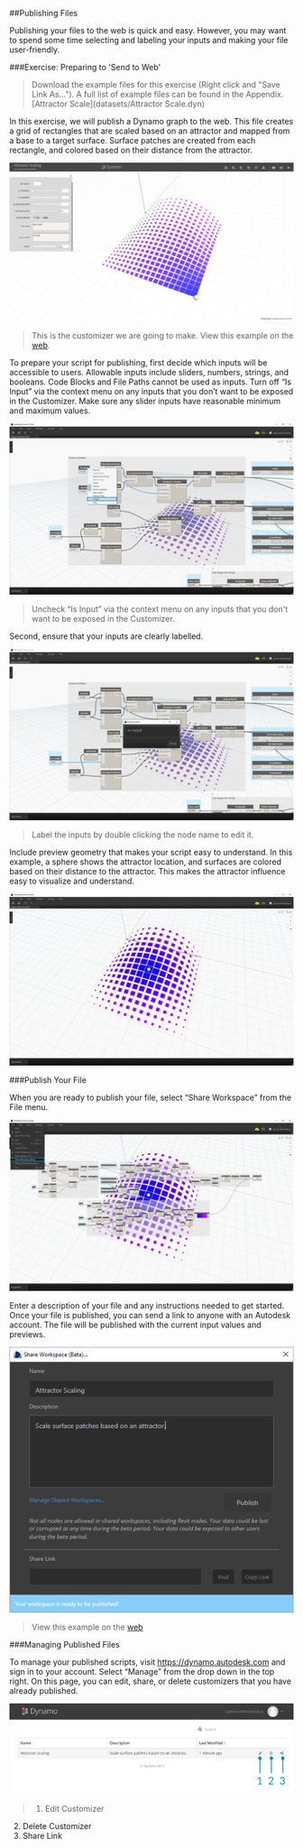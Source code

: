 ##Publishing Files

Publishing your files to the web is quick and easy. However, you may want to spend some time selecting and labeling your inputs and making your file user-friendly.

###Exercise: Preparing to 'Send to Web'

>Download the example files for this exercise (Right click and "Save Link As..."). A full list of example files can be found in the Appendix. [Attractor Scale](datasets/Attractor Scale.dyn)

In this exercise, we will publish a Dynamo graph to the web. This file creates a grid of rectangles that are scaled based on an attractor and mapped from a base to a target surface. Surface patches are created from each rectangle, and colored based on their distance from the attractor.

![](images/publishing_00.png)
>This is the customizer we are going to make. View this example on the [web](dynamo.autodesk.com/share/572a49033a47345a0407e803).

To prepare your script for publishing, first decide which inputs will be accessible to users. Allowable inputs include sliders, numbers, strings, and booleans. Code Blocks and File Paths cannot be used as inputs. Turn off “Is Input” via the context menu on any inputs that you don’t want to be exposed in the Customizer. Make sure any slider inputs have reasonable minimum and maximum values.


![](images/publishing_01.png)
>Uncheck “Is Input” via the context menu on any inputs that you don't want to be exposed in the Customizer.

Second, ensure that your inputs are clearly labelled. 

![](images/publishing_02.png)
>Label the inputs by double clicking the node name to edit it.

Include preview geometry that makes your script easy to understand. In this example, a sphere shows the attractor location, and surfaces are colored based on their distance to the attractor. This makes the attractor influence easy to visualize and understand.

![](images/publishing_03.png)

###Publish Your File

When you are ready to publish your file, select “Share Workspace” from the File menu. 

![](images/publishing_04.png)

Enter a description of your file and any instructions needed to get started. 
Once your file is published, you can send a link to anyone with an Autodesk account. The file will be published with the current input values and previews.

![](images/publishing_05.png)

>View this example on the [web](dynamo.autodesk.com/share/572a49033a47345a0407e803)

###Managing Published Files

To manage your published scripts, visit https://dynamo.autodesk.com and sign in to your account. Select “Manage” from the drop down in the top right. On this page, you can edit, share, or delete customizers that you have already published.

![](images/publishing_07.png)
>1. Edit Customizer
2. Delete Customizer
3. Share Link

